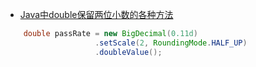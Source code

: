 
- [Java中double保留两位小数的各种方法](https://blog.csdn.net/qq_36551991/article/details/108522858)

```java
    double passRate = new BigDecimal(0.11d)
                    .setScale(2, RoundingMode.HALF_UP)
                    .doubleValue();
```

